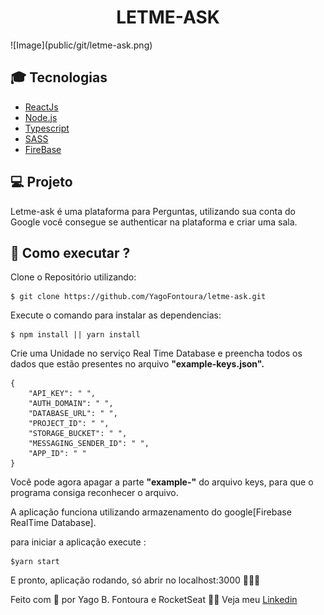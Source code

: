 <h1 align="center">LETME-ASK</h1>
![Image](public/git/letme-ask.png)

## 🎓 Tecnologias

- [ReactJs](https://pt-br.reactjs.org/)
- [Node.js](https://nodejs.org/en/)
- [Typescript](https://www.typescriptlang.org/)
- [SASS](https://sass-lang.com/)
- [FireBase](https://firebase.google.com/)

## 💻 Projeto

Letme-ask é uma plataforma para Perguntas, utilizando sua conta do Google você consegue se authenticar na plataforma e criar uma sala.

## 🚀 Como executar ?
Clone o Repositório utilizando:
```
$ git clone https://github.com/YagoFontoura/letme-ask.git
```

Execute o comando para instalar as dependencias:

```
$ npm install || yarn install
```

Crie uma Unidade no serviço Real Time Database e preencha todos os dados que estão presentes no arquivo <strong>"example-keys.json".</strong>
```
{
    "API_KEY": " ",
    "AUTH_DOMAIN": " ",
    "DATABASE_URL": " ",
    "PROJECT_ID": " ",
    "STORAGE_BUCKET": " ",
    "MESSAGING_SENDER_ID": " ",
    "APP_ID": " "
}
  ```
  Você pode agora apagar a parte <strong>"example-"</strong> do arquivo keys, para que o programa consiga reconhecer o arquivo.

A aplicação funciona utilizando armazenamento do google[Firebase RealTime Database].

para iniciar a aplicação execute :

```
$yarn start
```

E pronto, aplicação rodando, só abrir no localhost:3000 🎉🎉🎉

Feito com 💜 por Yago B. Fontoura e RocketSeat 👋🏼 Veja meu <a href ="https://www.linkedin.com/in/yago-fontoura/">Linkedin</a> 
